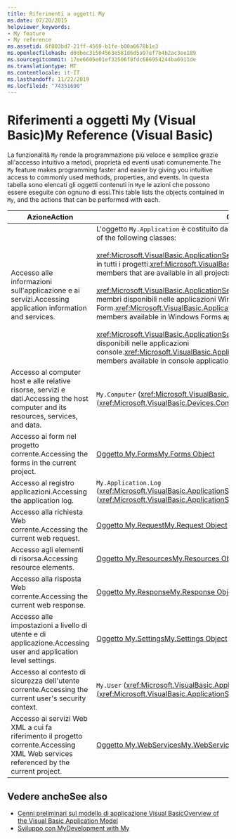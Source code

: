 ```yaml
---
title: Riferimenti a oggetti My
ms.date: 07/20/2015
helpviewer_keywords:
- My feature
- My reference
ms.assetid: 6f803bd7-21ff-4569-b1fe-b00a6678b1e3
ms.openlocfilehash: d0dbec31504563e581d6d5a97ef7b4b2ac3ee189
ms.sourcegitcommit: 17ee6605e01ef32506f8fdc686954244ba6911de
ms.translationtype: MT
ms.contentlocale: it-IT
ms.lasthandoff: 11/22/2019
ms.locfileid: "74351690"
---
```

# <a name="my-reference-visual-basic"></a><span data-ttu-id="fa4b6-102">Riferimenti a oggetti My (Visual Basic)</span><span class="sxs-lookup"><span data-stu-id="fa4b6-102">My Reference (Visual Basic)</span></span>
<span data-ttu-id="fa4b6-103">La funzionalità `My` rende la programmazione più veloce e semplice grazie all'accesso intuitivo a metodi, proprietà ed eventi usati comunemente.</span><span class="sxs-lookup"><span data-stu-id="fa4b6-103">The `My` feature makes programming faster and easier by giving you intuitive access to commonly used methods, properties, and events.</span></span> <span data-ttu-id="fa4b6-104">In questa tabella sono elencati gli oggetti contenuti in `My`e le azioni che possono essere eseguite con ognuno di essi.</span><span class="sxs-lookup"><span data-stu-id="fa4b6-104">This table lists the objects contained in `My`, and the actions that can be performed with each.</span></span>  
  
|<span data-ttu-id="fa4b6-105">**Azione**</span><span class="sxs-lookup"><span data-stu-id="fa4b6-105">**Action**</span></span>|<span data-ttu-id="fa4b6-106">**Oggetto**</span><span class="sxs-lookup"><span data-stu-id="fa4b6-106">**Object**</span></span>|  
|----------------|----------------|  
|<span data-ttu-id="fa4b6-107">Accesso alle informazioni sull'applicazione e ai servizi.</span><span class="sxs-lookup"><span data-stu-id="fa4b6-107">Accessing application information and services.</span></span>|<span data-ttu-id="fa4b6-108">L'oggetto `My.Application` è costituito dalle classi seguenti:</span><span class="sxs-lookup"><span data-stu-id="fa4b6-108">The `My.Application` object consists of the following classes:</span></span><br /><br /> <span data-ttu-id="fa4b6-109"><xref:Microsoft.VisualBasic.ApplicationServices.ApplicationBase> specifica i membri disponibili in tutti i progetti.</span><span class="sxs-lookup"><span data-stu-id="fa4b6-109"><xref:Microsoft.VisualBasic.ApplicationServices.ApplicationBase> provides members that are available in all projects.</span></span><br /><br /> <span data-ttu-id="fa4b6-110"><xref:Microsoft.VisualBasic.ApplicationServices.WindowsFormsApplicationBase> specifica i membri disponibili nelle applicazioni Windows Form.</span><span class="sxs-lookup"><span data-stu-id="fa4b6-110"><xref:Microsoft.VisualBasic.ApplicationServices.WindowsFormsApplicationBase> provides members available in Windows Forms applications.</span></span><br /><br /> <span data-ttu-id="fa4b6-111"><xref:Microsoft.VisualBasic.ApplicationServices.ConsoleApplicationBase> specifica i membri disponibili nelle applicazioni console.</span><span class="sxs-lookup"><span data-stu-id="fa4b6-111"><xref:Microsoft.VisualBasic.ApplicationServices.ConsoleApplicationBase> provides members available in console applications.</span></span>|  
|<span data-ttu-id="fa4b6-112">Accesso al computer host e alle relative risorse, servizi e dati.</span><span class="sxs-lookup"><span data-stu-id="fa4b6-112">Accessing the host computer and its resources, services, and data.</span></span>|<span data-ttu-id="fa4b6-113">`My.Computer` (<xref:Microsoft.VisualBasic.Devices.Computer>)</span><span class="sxs-lookup"><span data-stu-id="fa4b6-113">`My.Computer` (<xref:Microsoft.VisualBasic.Devices.Computer>)</span></span>|  
|<span data-ttu-id="fa4b6-114">Accesso ai form nel progetto corrente.</span><span class="sxs-lookup"><span data-stu-id="fa4b6-114">Accessing the forms in the current project.</span></span>|[<span data-ttu-id="fa4b6-115">Oggetto My.Forms</span><span class="sxs-lookup"><span data-stu-id="fa4b6-115">My.Forms Object</span></span>](../../../visual-basic/language-reference/objects/my-forms-object.md)|  
|<span data-ttu-id="fa4b6-116">Accesso al registro applicazioni.</span><span class="sxs-lookup"><span data-stu-id="fa4b6-116">Accessing the application log.</span></span>|<span data-ttu-id="fa4b6-117">`My.Application.Log` (<xref:Microsoft.VisualBasic.ApplicationServices.ApplicationBase.Log%2A>)</span><span class="sxs-lookup"><span data-stu-id="fa4b6-117">`My.Application.Log` (<xref:Microsoft.VisualBasic.ApplicationServices.ApplicationBase.Log%2A>)</span></span>|  
|<span data-ttu-id="fa4b6-118">Accesso alla richiesta Web corrente.</span><span class="sxs-lookup"><span data-stu-id="fa4b6-118">Accessing the current web request.</span></span>|[<span data-ttu-id="fa4b6-119">Oggetto My.Request</span><span class="sxs-lookup"><span data-stu-id="fa4b6-119">My.Request Object</span></span>](../../../visual-basic/language-reference/objects/my-request-object.md)|  
|<span data-ttu-id="fa4b6-120">Accesso agli elementi di risorsa.</span><span class="sxs-lookup"><span data-stu-id="fa4b6-120">Accessing resource elements.</span></span>|[<span data-ttu-id="fa4b6-121">Oggetto My.Resources</span><span class="sxs-lookup"><span data-stu-id="fa4b6-121">My.Resources Object</span></span>](../../../visual-basic/language-reference/objects/my-resources-object.md)|  
|<span data-ttu-id="fa4b6-122">Accesso alla risposta Web corrente.</span><span class="sxs-lookup"><span data-stu-id="fa4b6-122">Accessing the current web response.</span></span>|[<span data-ttu-id="fa4b6-123">Oggetto My.Response</span><span class="sxs-lookup"><span data-stu-id="fa4b6-123">My.Response Object</span></span>](../../../visual-basic/language-reference/objects/my-response-object.md)|  
|<span data-ttu-id="fa4b6-124">Accesso alle impostazioni a livello di utente e di applicazione.</span><span class="sxs-lookup"><span data-stu-id="fa4b6-124">Accessing user and application level settings.</span></span>|[<span data-ttu-id="fa4b6-125">Oggetto My.Settings</span><span class="sxs-lookup"><span data-stu-id="fa4b6-125">My.Settings Object</span></span>](../../../visual-basic/language-reference/objects/my-settings-object.md)|  
|<span data-ttu-id="fa4b6-126">Accesso al contesto di sicurezza dell'utente corrente.</span><span class="sxs-lookup"><span data-stu-id="fa4b6-126">Accessing the current user's security context.</span></span>|<span data-ttu-id="fa4b6-127">`My.User` (<xref:Microsoft.VisualBasic.ApplicationServices.User>)</span><span class="sxs-lookup"><span data-stu-id="fa4b6-127">`My.User` (<xref:Microsoft.VisualBasic.ApplicationServices.User>)</span></span>|  
|<span data-ttu-id="fa4b6-128">Accesso ai servizi Web XML a cui fa riferimento il progetto corrente.</span><span class="sxs-lookup"><span data-stu-id="fa4b6-128">Accessing XML Web services referenced by the current project.</span></span>|[<span data-ttu-id="fa4b6-129">Oggetto My.WebServices</span><span class="sxs-lookup"><span data-stu-id="fa4b6-129">My.WebServices Object</span></span>](../../../visual-basic/language-reference/objects/my-webservices-object.md)|  
  
## <a name="see-also"></a><span data-ttu-id="fa4b6-130">Vedere anche</span><span class="sxs-lookup"><span data-stu-id="fa4b6-130">See also</span></span>

- [<span data-ttu-id="fa4b6-131">Cenni preliminari sul modello di applicazione Visual Basic</span><span class="sxs-lookup"><span data-stu-id="fa4b6-131">Overview of the Visual Basic Application Model</span></span>](../../../visual-basic/developing-apps/development-with-my/overview-of-the-visual-basic-application-model.md)
- [<span data-ttu-id="fa4b6-132">Sviluppo con My</span><span class="sxs-lookup"><span data-stu-id="fa4b6-132">Development with My</span></span>](../../../visual-basic/developing-apps/development-with-my/index.md)
